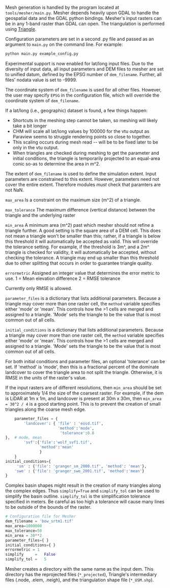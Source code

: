 Mesh generation is handled by the program located at ```tools/mesher/main.py```. Mesher depends heavily upon GDAL to handle the geospatial data and the GDAL python bindings. Mesher's input rasters can be in any 1-band raster than GDAL can open. The triangulation is performed using [Triangle](https://www.cs.cmu.edu/~quake/triangle.html).

Configuration parameters are set in a second .py file and passed as an argument to ```main.py``` on the command line. For example:
```bash
python main.py example_config.py
```

Experimental support is now enabled for lat/long input files. Due to the diversity of input data, all input parameters and DEM files to mesher are set to unified datum, defined by the EPSG number of `dem_filename`. Further, all files' nodata value is set to -9999. 

The coordinate system of `dem_filename` is used for all other files. However, the user may specify `EPSG` in the configuration file, which will override the coordinate system of `dem_filename`.

If a lat/long (i.e., geographic) dataset is found, a few things happen:
- Shortcuts in the meshing step cannot be taken, so meshing will likely take a bit longer
- CHM will scale all lat/long values by 100000 for the vtu output as Paraview seems to struggle rendering points so close to together.
- This scaling occurs during mesh read -- will be to be fixed later to be only in the vtu output.
- When triangles are checked during meshing to get the parameter and initial conditions, the triangle is temporarily projected to an equal-area conic so-as to determine the area in m^2.

The extent of ```dem_filename``` is used to define the simulation extent. Input parameters are constrained to this extent. However, parameters need not cover the entire extent. Therefore modules *must* check that paramters are not NaN.

```max_area``` Is a constraint on the maximum size (m^2) of a triangle.

```max_tolerance``` The maximum difference (vertical distance) between the triangle and the underlying raster

```min_area``` A minimum area (m^2) past which mesher should not refine a triangle further. A good setting is the square area of a DEM cell. This does not mean a triangle won't be smaller than this; rather, if a triangle is below this threshold it will automatically be accepted as valid. This will override the tolerance setting. For example, if the threshold is 3m^, and a 2m^ triangle is checked for validity, it will automatically be accepted, without checking the tolerance. A triangle may end up smaller than this threshold due to other splitting that occurs in order to guarantee triangle quality.

```errormetric``` Assigned an integer value that determines the error metric to use.
1 = Mean elevation difference 
2 = RMSE tolerance 

Currently only RMSE is allowed.


```parameter_files``` is a dictionary  that lists additional parameters. Because a triangle may cover more than one raster cell, the ```method``` variable specifies either 'mode' or 'mean'. This controls how the >1 cells are merged and assigned to a triangle. 'Mode' sets the triangle to be the value that is most common out of all cells.

```initial_conditions``` is a dictionary  that lists additional parameters. Because a triangle may cover more than one raster cell, the ```method``` variable specifies either 'mode' or 'mean'. This controls how the >1 cells are merged and assigned to a triangle. 'Mode' sets the triangle to be the value that is most common out of all cells.

For both initial conditions and parameter files, an optional 'tolerance' can be set. If 'method' is 'mode', then this is a fractional percent of the dominate landcover to cover the triangle area to not split the triangle. Otherwise, it is RMSE in the units of the raster's value.

If the input rasters are of different resolutions, then ```min_area``` should be set to approximately 1/4 the size of the coarsest raster. For example, if the dem is LiDAR at 1m x 1m, and landcover is present at 30m x 30m, then `min_area = 30^2 / 4` is a good starting point. This is to prevent the creation of small triangles along the coarse mesh edge.

```python
    parameter_files = {
        'landcover': { 'file' : 'eosd.tif',
                       'method':'mode',
                        'tolerance':0.8
},  # mode, mean
        'svf':{'file':'wolf_svf1.tif',
               'method':'mean'
               }
    }
initial_conditions={
     'sm' : {'file': 'granger_sm_2000.tif', 'method': 'mean'},
    'swe' : {'file': 'granger_swe_2001.tif', 'method':'mean'}
}
```
Complex basin shapes might result in the creation of many triangles along the complex edges. Thus ```simplify=True``` and ```simplify_tol``` can be used to simplify the basin outline. ```simplify_tol``` is the simplification tolerance specified in meters. Be careful as too high a tolerance will cause many lines to be outside of the bounds of the raster.


```python
# Configuration file for Mesher
dem_filename = 'bow_srtm1.tif'
max_area=1000000
max_tolerance=50
min_area = 30**2
parameter_files={ }
initial_conditions={ } 
errormetric = 1 
simplify     =   False
simplify_tol =   5   
```

Mesher creates a directory with the same name as the input dem. This directory has the reprojected files (```*_projected```), Triangle's intermediary files (.node, .elem, .neigh), and the triangulation shape file (```*_USM.shp```).



